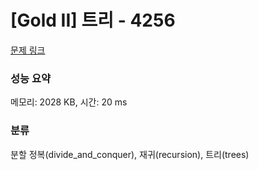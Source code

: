 # [Gold II] 트리 - 4256 

[문제 링크](https://www.acmicpc.net/problem/4256) 

### 성능 요약

메모리: 2028 KB, 시간: 20 ms

### 분류

분할 정복(divide_and_conquer), 재귀(recursion), 트리(trees)

